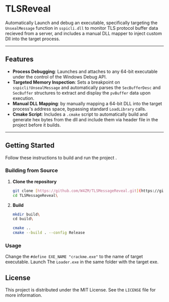 # TLSReveal

Automatically Launch and debug an executable, specifically targeting the `UnsealMessage` function in `sspicli.dll` to monitor TLS protocol buffer data recieved from a server, and includes a manual DLL mapper to inject custom Dll into the target process.

---

## Features

* **Process Debugging**: Launches and attaches to any 64-bit executable under the control of the Windows Debug API.
* **Targeted Memory Inspection**: Sets a breakpoint on `sspicli!UnsealMessage` and automatically parses the `SecBufferDesc` and `SecBuffer` structures to extract and display the `pvBuffer` data upon execution.
* **Manual DLL Mapping**: by manually mapping a 64-bit DLL into the target process's address space, bypassing standard `LoadLibrary` calls.
* **Cmake Script**: Includes a `.cmake` script to automatically build and generate hex bytes from the dll and include them via header file in the project before it builds. 

---

## Getting Started

Follow these instructions to build and run the project .

### Building from Source

1.  **Clone the repository**
    ```bash
    git clone [https://github.com/W4ZM/TLSMessageReveal.git](https://github.com/W4ZM/TLSMessageReveal.git)
    cd TLSMessageReveal\
    ```

2.  **Build**
    ```bash
    mkdir build\
    cd build\

    cmake ..
    cmake --build . --config Release
    ```

### Usage

Change the `#define EXE_NAME "crackme.exe"` to the name of target executable.
Launch The `Loader.exe` in the same folder with the target exe.

## License

This project is distributed under the MIT License. See the `LICENSE` file for more information.
